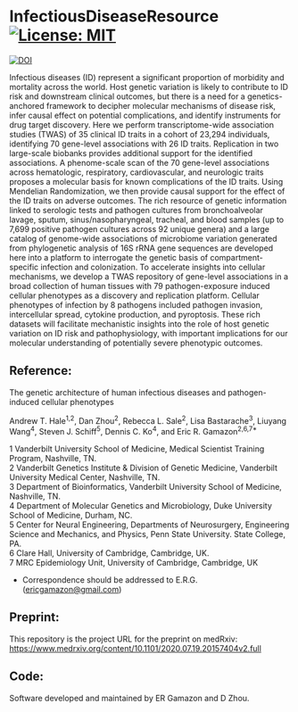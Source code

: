 # InfectiousDiseaseResource [![License: MIT](https://img.shields.io/badge/License-MIT-yellow.svg)](https://github.com/gamazonlab/InfectiousDiseaseResource/blob/master/LICENSE)  

[![DOI](https://zenodo.org/badge/DOI/10.5281/zenodo.4165001.svg)](https://doi.org/10.5281/zenodo.4165001)  

Infectious diseases (ID) represent a significant proportion of morbidity and mortality across the world. Host genetic variation is likely to contribute to ID risk and downstream clinical outcomes,  but there is a need for a genetics-anchored framework to decipher molecular mechanisms of disease risk, infer causal effect on potential complications, and identify instruments for drug target discovery. Here we perform transcriptome-wide association studies (TWAS) of 35 clinical ID traits in a cohort of 23,294 individuals, identifying 70 gene-level associations with 26 ID traits. Replication in two large-scale biobanks provides additional support for the identified associations. A phenome-scale scan of the 70 gene-level associations across hematologic, respiratory, cardiovascular, and neurologic traits proposes a molecular basis for known complications of the ID traits. Using Mendelian Randomization, we then provide causal support for the effect of the ID traits on adverse outcomes. The rich resource of genetic information linked to serologic tests and pathogen cultures from bronchoalveolar lavage, sputum, sinus/nasopharyngeal, tracheal, and blood samples (up to 7,699 positive pathogen cultures across 92 unique genera) and a large catalog of genome-wide associations of microbiome variation generated from phylogenetic analysis of 16S rRNA gene sequences are developed here into a platform to interrogate the genetic basis of compartment-specific infection and colonization. To accelerate insights into cellular mechanisms, we develop a TWAS repository of gene-level associations in a broad collection of human tissues with 79 pathogen-exposure induced cellular phenotypes as a discovery and replication platform. Cellular phenotypes of infection by 8 pathogens included pathogen invasion, intercellular spread, cytokine production, and pyroptosis. These rich datasets will facilitate mechanistic insights into the role of host genetic variation on ID risk and pathophysiology, with important implications for our molecular understanding of potentially severe phenotypic outcomes.

## Reference:

The genetic architecture of human infectious diseases and pathogen-induced cellular phenotypes

Andrew T. Hale<sup>1,2</sup>, Dan Zhou<sup>2</sup>, Rebecca L. Sale<sup>2</sup>, Lisa Bastarache<sup>3</sup>, Liuyang Wang<sup>4</sup>, Steven J. Schiff<sup>5</sup>, Dennis C. Ko<sup>4</sup>, and Eric R. Gamazon<sup>2,6,7*</sup>

1 Vanderbilt University School of Medicine, Medical Scientist Training Program, Nashville, TN.  
2 Vanderbilt Genetics Institute & Division of Genetic Medicine, Vanderbilt University Medical Center, Nashville, TN.  
3 Department of Bioinformatics, Vanderbilt University School of Medicine, Nashville, TN.  
4 Department of Molecular Genetics and Microbiology, Duke University School of Medicine, Durham, NC.  
5 Center for Neural Engineering, Departments of Neurosurgery, Engineering Science and Mechanics, and Physics, Penn State University. State College, PA.  
6 Clare Hall, University of Cambridge, Cambridge, UK.  
7 MRC Epidemiology Unit, University of Cambridge, Cambridge, UK  

* Correspondence should be addressed to E.R.G. (ericgamazon@gmail.com) 

## Preprint:

This repository is the project URL for the preprint on medRxiv: https://www.medrxiv.org/content/10.1101/2020.07.19.20157404v2.full 

## Code:

Software developed and maintained by ER Gamazon and D Zhou.
